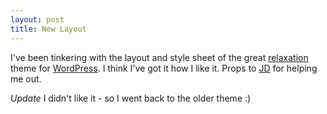```yaml
--- 
layout: post
title: New Layout
---
```

I've been tinkering with the layout and style sheet of the great <a href="http://www.jowra.de/wp/">relaxation</a> theme for <a href="http://wordpress.org/">WordPress</a>. I think I've got it how I like it. Props to <a href="http://wuputah.com/">JD</a> for helping me out.

*Update*
I didn't like it - so I went back to the older theme :)
